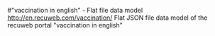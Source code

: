 #"vaccination in english" - Flat file data model
http://en.recuweb.com/vaccination/
Flat JSON file data model of the recuweb portal "vaccination in english"
